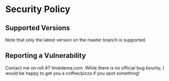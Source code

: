 # Security Policy

## Supported Versions

Note that only the latest version on the master branch is supported.

## Reporting a Vulnerability

Contact me on roll _AT_ tmiedema.com. While there is no official bug bounty, I would be happy to get you a coffee/pizza if you spot something!
